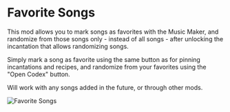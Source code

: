 # Favorite Songs

This mod allows you to mark songs as favorites with the Music Maker, and randomize from those songs only - instead of all songs - after unlocking the incantation that allows randomizing songs.

Simply mark a song as favorite using the same button as for pinning incantations and recipes, and randomize from your favorites using the "Open Codex" button.

Will work with any songs added in the future, or through other mods.

![Favorite Songs](https://github.com/user-attachments/assets/3ca091b1-88e5-4eda-a030-fbe5fdf1f513)
